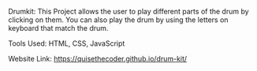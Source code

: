 Drumkit:
This Project allows the user to play different parts of the drum by clicking on them. You can also play the drum by using the letters on keyboard that match the drum. 

Tools Used:
HTML, CSS, JavaScript

Website Link: https://quisethecoder.github.io/drum-kit/
